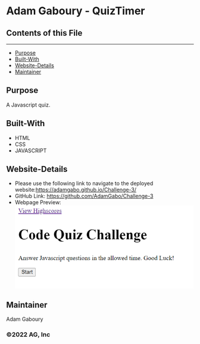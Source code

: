 
# Adam Gaboury - QuizTimer

## Contents of this File 
---------------------
 - [Purpose](#Purpose)
 - [Built-With](#Built-With)
 - [Website-Details](#Website-Details)  
 - [Maintainer](#Maintainer)

## Purpose
A Javascript quiz. 

## Built-With
* HTML
* CSS
* JAVASCRIPT

## Website-Details
* Please use the following link to navigate to the deployed website:https://adamgabo.github.io/Challenge-3/
* GitHub Link: https://github.com/AdamGabo/Challenge-3
* Webpage Preview: ![Alt text](./assets/images/Capture.PNG?raw=true "Webpage Preview")

## Maintainer
Adam Gaboury

### ©️2022 AG, Inc 